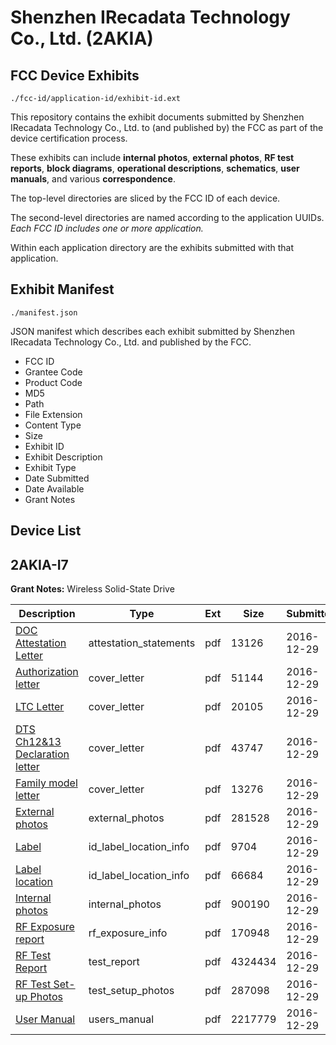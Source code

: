 # Shenzhen IRecadata Technology Co., Ltd. (2AKIA)
## FCC Device Exhibits

```
./fcc-id/application-id/exhibit-id.ext
```

This repository contains the exhibit documents submitted by Shenzhen IRecadata Technology Co., Ltd. to (and published by) the FCC as part of the device certification process.

These exhibits can include **internal photos**, **external photos**, **RF test reports**, **block diagrams**, **operational descriptions**, **schematics**, **user manuals**, and various **correspondence**.

The top-level directories are sliced by the FCC ID of each device.

The second-level directories are named according to the application UUIDs. *Each FCC ID includes one or more application.*

Within each application directory are the exhibits submitted with that application. 

## Exhibit Manifest

```
./manifest.json
```

JSON manifest which describes each exhibit submitted by Shenzhen IRecadata Technology Co., Ltd. and published by the FCC.

- FCC ID
- Grantee Code
- Product Code
- MD5
- Path
- File Extension
- Content Type
- Size
- Exhibit ID
- Exhibit Description
- Exhibit Type
- Date Submitted
- Date Available
- Grant Notes

## Device List
## 2AKIA-I7
**Grant Notes:** Wireless Solid-State Drive

| Description | Type | Ext | Size | Submitted | Available |
| ----------- | ---- | --- | ---- | --------- | --------- |
| [DOC Attestation Letter](2AKIA-I7/4d3ef7f8034969c32665dcfbc1a8c08d/3242427.pdf) | attestation_statements | pdf | 13126 | 2016-12-29 | 2016-12-29 |
| [Authorization letter](2AKIA-I7/4d3ef7f8034969c32665dcfbc1a8c08d/3242429.pdf) | cover_letter | pdf | 51144 | 2016-12-29 | 2016-12-29 |
| [LTC Letter](2AKIA-I7/4d3ef7f8034969c32665dcfbc1a8c08d/3242430.pdf) | cover_letter | pdf | 20105 | 2016-12-29 | 2016-12-29 |
| [DTS Ch12&13 Declaration letter](2AKIA-I7/4d3ef7f8034969c32665dcfbc1a8c08d/3242431.pdf) | cover_letter | pdf | 43747 | 2016-12-29 | 2016-12-29 |
| [Family model letter](2AKIA-I7/4d3ef7f8034969c32665dcfbc1a8c08d/3242432.pdf) | cover_letter | pdf | 13276 | 2016-12-29 | 2016-12-29 |
| [External photos](2AKIA-I7/4d3ef7f8034969c32665dcfbc1a8c08d/3242433.pdf) | external_photos | pdf | 281528 | 2016-12-29 | 2016-12-29 |
| [Label](2AKIA-I7/4d3ef7f8034969c32665dcfbc1a8c08d/3242434.pdf) | id_label_location_info | pdf | 9704 | 2016-12-29 | 2016-12-29 |
| [Label location](2AKIA-I7/4d3ef7f8034969c32665dcfbc1a8c08d/3242435.pdf) | id_label_location_info | pdf | 66684 | 2016-12-29 | 2016-12-29 |
| [Internal photos](2AKIA-I7/4d3ef7f8034969c32665dcfbc1a8c08d/3242436.pdf) | internal_photos | pdf | 900190 | 2016-12-29 | 2016-12-29 |
| [RF Exposure report](2AKIA-I7/4d3ef7f8034969c32665dcfbc1a8c08d/3242438.pdf) | rf_exposure_info | pdf | 170948 | 2016-12-29 | 2016-12-29 |
| [RF Test Report](2AKIA-I7/4d3ef7f8034969c32665dcfbc1a8c08d/3242450.pdf) | test_report | pdf | 4324434 | 2016-12-29 | 2016-12-29 |
| [RF Test Set-up Photos](2AKIA-I7/4d3ef7f8034969c32665dcfbc1a8c08d/3242451.pdf) | test_setup_photos | pdf | 287098 | 2016-12-29 | 2016-12-29 |
| [User Manual](2AKIA-I7/4d3ef7f8034969c32665dcfbc1a8c08d/3242452.pdf) | users_manual | pdf | 2217779 | 2016-12-29 | 2016-12-29 |
